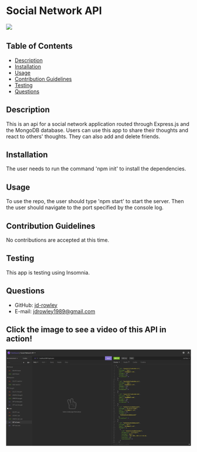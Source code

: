 # Social Network API
  
  [
    <img src="https://img.shields.io/static/v1?label=LICENSE&message=MIT&color=informational&style=for-the-badge" />
    ](https://choosealicense.com/)
  
  ## Table of Contents
  * [Description](#description)
  * [Installation](#installation)
  * [Usage](#usage)
  * [Contribution Guidelines](#contribution-guidelines)
  * [Testing](#testing)
  * [Questions](#questions) 
    
  ## Description
  This is an api for a social network application routed through Express.js and the MongoDB database. Users can use this app to share their thoughts and react to others' thoughts. They can also add and delete friends.
  ## Installation
  The user needs to run the command 'npm init' to install the dependencies.
  ## Usage
  To use the repo, the user should type 'npm start' to start the server. Then the user should navigate to the port specified by the console log.
  ## Contribution Guidelines
  No contributions are accepted at this time.
  ## Testing
  This app is testing using Insomnia.
  ## Questions
  * GitHub: [jd-rowley](http://github.com/jd-rowley)
  * E-mail: jdrowley1989@gmail.com

  ## Click the image to see a video of this API in action!
  [![Insomniac Testing](/assets/img/screenshot.JPG)](https://watch.screencastify.com/v/ewfHSjZNd3PPnBCFhz7x)